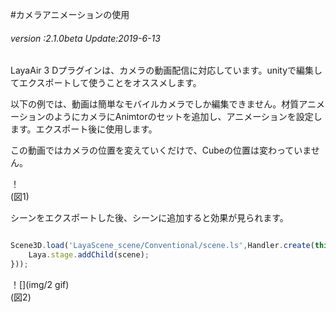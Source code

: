 #カメラアニメーションの使用

###### *version :2.1.0beta   Update:2019-6-13*

LayaAir 3 Dプラグインは、カメラの動画配信に対応しています。unityで編集してエクスポートして使うことをオススメします。

以下の例では、動画は簡単なモバイルカメラでしか編集できません。材質アニメーションのようにカメラにAnimtorのセットを追加し、アニメーションを設定します。エクスポート後に使用します。

この動画ではカメラの位置を変えていくだけで、Cubeの位置は変わっていません。

！[](img/1.png)<br/>(図1)

シーンをエクスポートした後、シーンに追加すると効果が見られます。


```typescript

Scene3D.load('LayaScene_scene/Conventional/scene.ls',Handler.create(this,function(scene:Scene3D):void{
    Laya.stage.addChild(scene);
}));
```


！[](img/2 gif)<br/>(図2)